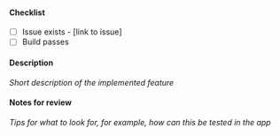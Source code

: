 #### Checklist

- [ ] Issue exists - [link to issue]
- [ ] Build passes

#### Description

_Short description of the implemented feature_

#### Notes for review

_Tips for what to look for, for example, how can this be tested in the app_
